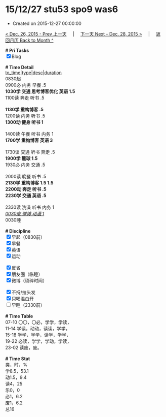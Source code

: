# 15/12/27 stu53 spo9 was6

- Created on 2015-12-27 00:00:00

[< Dec. 26, 2015 - Prev 上一天](/lifelogs/2015/12/d26.md) &nbsp; &nbsp; | &nbsp; &nbsp; [下一天 Next - Dec. 28, 2015 >](/lifelogs/2015/12/d28.md) &nbsp; &nbsp; |  &nbsp; &nbsp; [返回月历 Back to Month ^](/lifelogs/2015/12/index.md)
<br/><div><b># Pri Tasks</b></div><div><input checked="true" type="checkbox"/>Blog</div><div><br/></div><div><b># Time Detail</b></div><div><u>to_time|type|desc|duration</u></div><div>0830起</div><div>0900必 内务 早餐 .5</div><div><b>1030学 交通 思考博客优化 英语 1.5</b></div><div>1100读 奔走 听书 .5</div><div><br/></div><div><b>1130学 重构博客 .5</b></div><div>1200读 内务 听书 .5</div><div><b>1300动 健身 听书 1</b></div><div><br/></div><div>1400读 午餐 听书 内务 1</div><div><b>1700学 重构博客 英语 3</b></div><div><br/></div><div>1730读 交通 听书 奔走 .5</div><div><b>1900学 毽球 1.5</b></div><div>1930必 内务 交通 .5</div><div><br/></div><div>2000读 晚餐 听书 .5</div><div><b>2130学 重构博客 1.5</b><b> 1.5</b></div><div><b>2200动 奔走 听书 .5</b></div><div><b>2230学 交通 英语 .5</b></div><div><br/></div><div>2330读 洗澡 听书 内务 1</div><div><u><i>0030废 微博 动漫 1</i></u></div><div>0030睡</div><div><br/></div><div><b># Discipline</b></div><div><input checked="true" type="checkbox"/>早起（0830前）</div><div><input checked="true" type="checkbox"/>早餐</div><div><input checked="true" type="checkbox"/>英语</div><div><input checked="true" type="checkbox"/>运动</div><div><br/></div><div><input checked="true" type="checkbox"/>反省</div><div><input checked="true" type="checkbox"/>朋友圈（临睡）</div><div><input checked="true" type="checkbox"/>微博（琐碎时间）</div><div><br/></div><div><input checked="true" type="checkbox"/>不捋/拉头发</div><div><input checked="true" type="checkbox"/>只喝温白开</div><div><input type="checkbox"/>早睡（2330前）</div><div><br/></div><div><b># Time Table</b></div><div>07-10 〇〇，〇必，学学，学读，</div><div>11-14 学读，动动，读读，学学，</div><div>15-18 学学，学学，读学，学学，</div><div>19-22 必读，学学，学动，学读，</div><div>23-02 读废，废。</div><div><br/></div><div><b># Time Stat</b></div><div>类，时，%</div><div>学8.5，53.1</div><div>动1.5，9.4</div><div>读4，25</div><div>乐0，0</div><div>必1，6.2</div><div>废1，6.2</div><div>总16</div>
